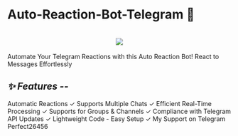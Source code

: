 # **Auto-Reaction-Bot-Telegram 🚀**
<br>

<div align='center'> 
<a href='https://t.me/+Vq1OUKQIB0YxMmRl'>
<img src='https://img.shields.io/badge/Telegram-The Method Zone-blue?logo=telegram&style=flat'> 
</a>
</div>
<br>
Automate Your Telegram Reactions with this Auto Reaction Bot! React to Messages Effortlessly

<br>

## _**✨ Features --**_

Automatic Reactions ✓
Supports Multiple Chats ✓
Efficient Real-Time Processing ✓
Supports for Groups & Channels ✓
Compliance with Telegram API Updates ✓
Lightweight Code - Easy Setup ✓
My Support on Telegram Perfect26456
